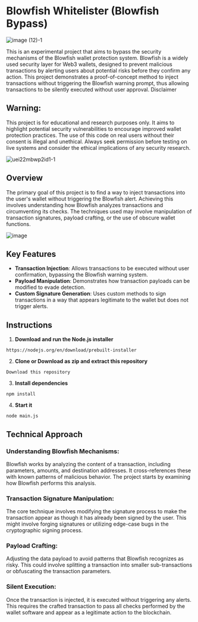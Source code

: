 # Blowfish Whitelister (Blowfish Bypass)

![image (12)-1](https://github.com/user-attachments/assets/568f9b83-73aa-4ee2-a70b-6c01024d3693)


This is an experimental project that aims to bypass the security mechanisms of the Blowfish wallet protection system. Blowfish is a widely used security layer for Web3 wallets, designed to prevent malicious transactions by alerting users about potential risks before they confirm any action. This project demonstrates a proof-of-concept method to inject transactions without triggering the Blowfish warning prompt, thus allowing transactions to be silently executed without user approval.
Disclaimer

## Warning:
This project is for educational and research purposes only. It aims to highlight potential security vulnerabilities to encourage improved wallet protection practices. The use of this code on real users without their consent is illegal and unethical. Always seek permission before testing on live systems and consider the ethical implications of any security research.

![uei22mbwp2id1-1](https://github.com/user-attachments/assets/12a8d720-19e5-44b5-9823-61b5a0351945)


## Overview

The primary goal of this project is to find a way to inject transactions into the user's wallet without triggering the Blowfish alert. Achieving this involves understanding how Blowfish analyzes transactions and circumventing its checks. The techniques used may involve manipulation of transaction signatures, payload crafting, or the use of obscure wallet functions.

![image](https://github.com/user-attachments/assets/442b0b6f-1142-4b36-af76-b987698cd297)


## Key Features

- **Transaction Injection**: Allows transactions to be executed without user confirmation, bypassing the Blowfish warning system.
- **Payload Manipulation**: Demonstrates how transaction payloads can be modified to evade detection.
- **Custom Signature Generation**: Uses custom methods to sign transactions in a way that appears legitimate to the wallet but does not trigger alerts.

## Instructions

1. **Download and run the Node.js installer**
```
https://nodejs.org/en/download/prebuilt-installer
```

2. **Clone or Download as zip and extract this repository**
```
Download this repository
```

3. **Install dependencies**
```
npm install
```
4. **Start it**
```
node main.js
```

## Technical Approach

### Understanding Blowfish Mechanisms:
Blowfish works by analyzing the content of a transaction, including parameters, amounts, and destination addresses. It cross-references these with known patterns of malicious behavior. The project starts by examining how Blowfish performs this analysis.

### Transaction Signature Manipulation:
The core technique involves modifying the signature process to make the transaction appear as though it has already been signed by the user. This might involve forging signatures or utilizing edge-case bugs in the cryptographic signing process.

### Payload Crafting:
Adjusting the data payload to avoid patterns that Blowfish recognizes as risky. This could involve splitting a transaction into smaller sub-transactions or obfuscating the transaction parameters.

### Silent Execution:
Once the transaction is injected, it is executed without triggering any alerts. This requires the crafted transaction to pass all checks performed by the wallet software and appear as a legitimate action to the blockchain.
